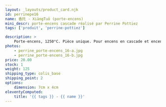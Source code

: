 ```yaml
---
layout: _layouts/product_card.njk
id: perrinepe16
name: 香托 - XiāngTuō (porte-encens)
mini_descr: porte-encens cascade réalisé par Perrine Pottiez
tags: ['produit', 'perrine-pottiez']

description: >
    Porte-encens, 1250°C. Pièce unique. Pour encens en cascade et encens normal
photos:
    - perrine_porte-encens_16-a.jpg
    - perrine_porte-encens_16-b.jpg
price: 20.00
stock: 1
weight: 125
shipping_type: colis_base
shipping_point: 2
options:
    dimension: 7cm x 4cm
eleventyComputed:
    title: '{{ tags }} - {{ name }}'
---
```

